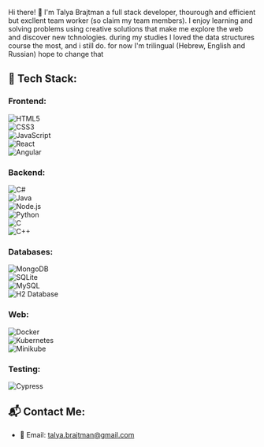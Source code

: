 Hi there! 
👋 I'm Talya Brajtman a full stack developer,
thourough and efficient but excllent team worker (so claim my team members).
I enjoy learning and solving problems using creative solutions that make me explore the web and discover new tchnologies.
during my studies I loved the data structures course the most, and i still do. 
for now I'm trilingual (Hebrew, English and Russian) hope to change that
## 🔧 Tech Stack:
### Frontend:
![HTML5](https://img.shields.io/badge/HTML5-E34F26?style=flat&logo=html5&logoColor=white)  
![CSS3](https://img.shields.io/badge/CSS3-1572B6?style=flat&logo=css3&logoColor=white)  
![JavaScript](https://img.shields.io/badge/JavaScript-F7DF1E?style=flat&logo=javascript&logoColor=black)  
![React](https://img.shields.io/badge/React-61DAFB?style=flat&logo=react&logoColor=black)  
![Angular](https://img.shields.io/badge/Angular-E23237?style=flat&logo=angular&logoColor=white)  

### Backend:
![C#](https://img.shields.io/badge/C%23-239120?style=flat&logo=csharp&logoColor=white)  
![Java](https://img.shields.io/badge/Java-007396?style=flat&logo=java&logoColor=white)  
![Node.js](https://img.shields.io/badge/Node.js-339933?style=flat&logo=node.js&logoColor=white)  
![Python](https://img.shields.io/badge/Python-3776AB?style=flat&logo=python&logoColor=white)  
![C](https://img.shields.io/badge/C-00599C?style=flat&logo=c&logoColor=white)  
![C++](https://img.shields.io/badge/C%2B%2B-00599C?style=flat&logo=c%2B%2B&logoColor=white)  

### Databases:
![MongoDB](https://img.shields.io/badge/MongoDB-47A248?style=flat&logo=mongodb&logoColor=white)  
![SQLite](https://img.shields.io/badge/SQLite-003B57?style=flat&logo=sqlite&logoColor=white)  
![MySQL](https://img.shields.io/badge/MySQL-4479A1?style=flat&logo=mysql&logoColor=white)  
![H2 Database](https://img.shields.io/badge/H2%20Database-1E1E1E?style=flat&logo=h2&logoColor=white)  

### Web:
![Docker](https://img.shields.io/badge/Docker-2496ED?style=flat&logo=docker&logoColor=white)  
![Kubernetes](https://img.shields.io/badge/Kubernetes-326CE5?style=flat&logo=kubernetes&logoColor=white)  
![Minikube](https://img.shields.io/badge/Minikube-00B7A5?style=flat&logo=minikube&logoColor=white)  

### Testing:
![Cypress](https://img.shields.io/badge/Cypress-17202C?style=flat&logo=cypress&logoColor=white)  

## 📬 Contact Me:
- 📧 Email: [talya.brajtman@gmail.com](mailto:talya.brajtman@gmail.com)
